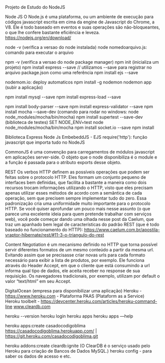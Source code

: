 Projeto de Estudo do NodeJS

Node JS
O Node.js é uma plataforma, ou um ambiente de execução para códigos javascript escrita em cima da engine de Javascript do Chrome, a V8. Ele é todo baseado em eventos e suas operações são não-bloqueantes, o que lhe confere bastante eficiência e leveza.
https://nodejs.org/en/download/


node -v (verifica a versao do node instalada)
node nomedoarquivo.js: comando para executar o arquivo

npm -v (verifica a versao do node package manager)
npm init (inicializa um projeto)
npm install express --save // utilizamos --save para registrar no arquivo package.json como uma referência
npm install ejs --save

nodemom.io: deploy automaticos
npm install -g nodemon
nodemon app (subir a aplicação)

npm install mysql --save
npm install express-load --save

npm install body-parser --save
npm install express-validator --save
npm install mocha --save-dev (comando para rodar no windows: node node_modules/mocha/bin/mocha)
npm install supertest --save-dev (biblioteca de testes)
SET NODE_ENV=test node node_modules/mocha/bin/mocha
npm install socket.io --save
npm install 


Biblioteca Express Node Js
EmbebeddJS - EJS
require('http'): função javascript que importa tudo no NodeJS

CommonJS é uma convenção para carregamentos de módulos javascript em aplicações server-side. O objeto que o node disponibiliza é o module e a função é passada para o atributo exports desse objeto.

REST
Os verbos HTTP definem as possíveis operações que podem ser feitas sobre o protocolo HTTP. Eles formam um conjunto pequeno de interfaces bem definidas, que facilita a bastante a maneira como dois recursos trocam informações utilizando o HTTP, visto que eles precisam apenas utilizar esses métodos de acordo com a semântica de cada operação, sem que precisem sempre implementar tudo do zero. Essa padronização cria uma uniformidade muito importante para o protocolo HTTP.
Se você quiser aprofundar um pouco mais nesse assunto (o que parece uma excelente ideia para quem pretende trabalhar com serviços web), você pode começar dando uma olhada nesse post da Caelum, que traz um apanhado bem legal de características do padrão REST (que é todo baseado no funcionamento do HTTP):
https://www.caelum.com.br/apostila-vraptor-hibernate/rest/#11-3-o-triangulo-do-rest

Content Negotiation é um mecanismo definido no HTTP que torna possível servir diferentes formatos de um mesmo conteúdo a partir da mesma url. Evitando assim que se precisasse criar novas urls para cada formato necessário para exibir a lista de produtos, por exemplo.
Ele funciona através do Header Accept, em que o cliente que está consumindo a url informa qual tipo de dados, ele aceita receber no response de sua requisição. Os navegadores tradicionais, por exemplo, utilizam por default o valor “text/html” em seu Accept.

DigitalOcean (empresa para disponibilizar uma aplicação)
Heroku - https://www.heroku.com - Plataforma PAAS (Plataform as a Service)
Heroku toolbelt - https://devcenter.heroku.com/articles/heroku-command-line
www.cleardb.com

heroku --version
heroku login
heroku apps
heroku apps —help

heroku apps:create casadocodigoblima
https://casadocodigoblima.herokuapp.com/ | https://git.heroku.com/casadocodigoblima.git

heroku addons:create cleardb:ignite (O ClearDB é o serviço usado pelo Heroku para criação de Bancos de Dados MySQL.)
heroku config - para saber os dados de acesso e etc.